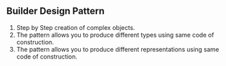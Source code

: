 Builder Design Pattern
--
1. Step by Step creation of complex objects.
2. The pattern allows you to produce different types using same code of construction. 
3. The pattern allows you to produce different representations using same code of construction.